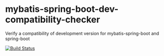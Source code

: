 # mybatis-spring-boot-dev-compatibility-checker
Verify a compatibility of development version for mybatis-spring-boot and spring-boot

[![Build Status](https://github.com/kazuki43zoo/mybatis-spring-boot-dev-compatibility-checker/workflows/CI/badge.svg)](https://github.com/kazuki43zoo/mybatis-spring-boot-dev-compatibility-checker/actions?query=workflow%3ACI)

